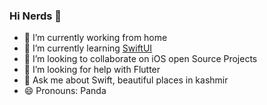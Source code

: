 ### Hi Nerds 👋

- 🔭 I’m currently working from home
- 🌱 I’m currently learning [SwiftUI](https://developer.apple.com/xcode/swiftui/)
- 👯 I’m looking to collaborate on iOS open Source Projects
- 🤔 I’m looking for help with Flutter
- 💬 Ask me about Swift, beautiful places in kashmir
- 😄 Pronouns: Panda
